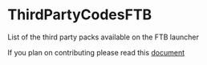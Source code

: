 # ThirdPartyCodesFTB

List of the third party packs available on the FTB launcher

If you plan on contributing please read this [document](CONTRIBUTING.md)
